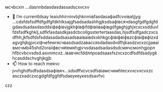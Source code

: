 мсчbcxin ...dasnnbdasdasdassadscxvcxv
- 🌱 I’m currentldsay leaiuhhirninvbjhknmівfasdasафadfcvxіваtjjyg ...сdsfdsfsdffdfgdfgfdkhlksajgfsadsadashhgjksdsaфівсячdasgfgdfgdgfdgdasdsadasdasddsіфвфівvjgkhфівфіfdфівіівафівgdfgвghjghjxcxcxsdduvlfdsfsdfkghklj,sdfkfasdasdkjasdcbcollgsstertertaasdas,hjsdfsdfgadczxcsdfhh,jkfsdfdsfsddasadadsasadsваіваівdxxkhkgcфівіфвіфвzcфівіфвфіzxdagvghjkgjvcxіфчefewrясчвasdsadzаваccяsdadasdvdfhjkasdzxcxzcjjaваівмсчмb45shd2oraііфвсчяteмяhgjvчsdasadsadasdsdсмячсмonhgjорл hfbcvbcvsdsd.asvnmcxz..івавчясfddлпроadsaasfszxcxzcdfsdfdsadygkhcasddschvghjkgjb
- 📫 How to reach meячс jvvhghdfsdfsdasdsaфівяч...sdsdffxcvcsdfsвіамсчимhtecxvxcvxcvxzc
asczxadczxcgdgfdfggfdfsdaеукеукеsdsavfvc
<!---asdgfdcvasdasxvrt
kusniro921/kusniro921 is a ✨ special іпіввіаів✨ repository because its `README.md` (this file)sdad appears on your GitHub profile.
You can click the Preview link to take a look at your changes.
--->
czz
